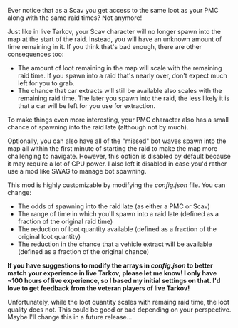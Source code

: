 Ever notice that as a Scav you get access to the same loot as your PMC along with the same raid times? Not anymore!

Just like in live Tarkov, your Scav character will no longer spawn into the map at the start of the raid. Instead, you will have an unknown amount of time remaining in it. If you think that's bad enough, there are other consequences too:
* The amount of loot remaining in the map will scale with the remaining raid time. If you spawn into a raid that's nearly over, don't expect much left for you to grab.
* The chance that car extracts will still be available also scales with the remaining raid time. The later you spawn into the raid, the less likely it is that a car will be left for you use for extraction.

To make things even more interesting, your PMC character also has a small chance of spawning into the raid late (although not by much).

Optionally, you can also have all of the "missed" bot waves spawn into the map all within the first minute of starting the raid to make the map more challenging to navigate. However, this option is disabled by default because it may require a lot of CPU power. I also left it disabled in case you'd rather use a mod like SWAG to manage bot spawning. 

This mod is highly customizable by modifying the *config.json* file. You can change:
* The odds of spawning into the raid late (as either a PMC or Scav)
* The range of time in which you'll spawn into a raid late (defined as a fraction of the original raid time)
* The reduction of loot quantity available (defined as a fraction of the original loot quantity)
* The reduction in the chance that a vehicle extract will be available (defined as a fraction of the original chance)

**If you have suggestions to modify the arrays in *config.json* to better match your experience in live Tarkov, please let me know! I only have ~100 hours of live experience, so I based my initial settings on that. I'd love to get feedback from the veteran players of live Tarkov!**


Unfortunately, while the loot quantity scales with remaing raid time, the loot quality does not. This could be good or bad depending on your perspective. Maybe I'll change this in a future release...